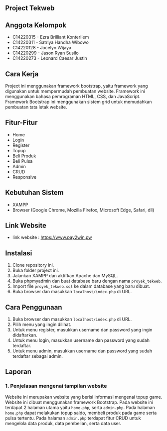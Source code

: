 ## Project Tekweb

## Anggota Kelompok
- C14220315 - Ezra Brilliant Konterliem
- C14220311 - Satriya Handha Wibowo
- C14220128 - Jocelyn Wijaya
- C14220299 - Jason Ryan Susilo
- C14220273 - Leonard Caesar Justin

## Cara Kerja
Project ini menggunakan framework bootstrap, yaitu framework yang digunakan untuk mempermudah pembuatan website. Framework ini menggunakan bahasa pemrograman HTML, CSS, dan JavaScript. Framework Bootstrap ini menggunakan sistem grid untuk memudahkan pembuatan tata letak website.

## Fitur-Fitur
- Home
- Login
- Register
- Topup
- Beli Produk
- Beli Pulsa
- Admin
- CRUD
- Responsive

## Kebutuhan Sistem
- XAMPP
- Browser (Google Chrome, Mozilla Firefox, Microsoft Edge, Safari, dll)

## Link Website
- link website : https://www.pay2win.pw

## Instalasi
1. Clone repository ini.
2. Buka folder project ini.
3. Jalankan XAMPP dan aktifkan Apache dan MySQL.
4. Buka phpmyadmin dan buat database baru dengan nama `proyek_tekweb`.
5. Import file `proyek_tekweb.sql` ke dalam database yang baru dibuat.
6. Buka browser dan masukkan `localhost/index.php` di URL.

## Cara Penggunaan
1. Buka browser dan masukkan `localhost/index.php` di URL.
2. Pilih menu yang ingin dilihat.
3. Untuk menu register, masukkan username dan password yang ingin didaftarkan.
4. Untuk menu login, masukkan username dan password yang sudah terdaftar.
5. Untuk menu admin, masukkan username dan password yang sudah terdaftar sebagai admin.

## Laporan
### 1. Penjelasan mengenai tampilan website
Website ini merupakan website yang berisi informasi mengenai topup game. Website ini dibuat menggunakan framework Bootstrap. Pada website ini terdapat 2 halaman utama yaitu `home.php`, serta `admin.php`. Pada halaman `home.php` dapat melakukan topup saldo, membeli produk pada game serta pulsa tertentu. Pada halaman `admin.php` terdapat fitur CRUD untuk mengelola data produk, data pembelian, serta data user.
